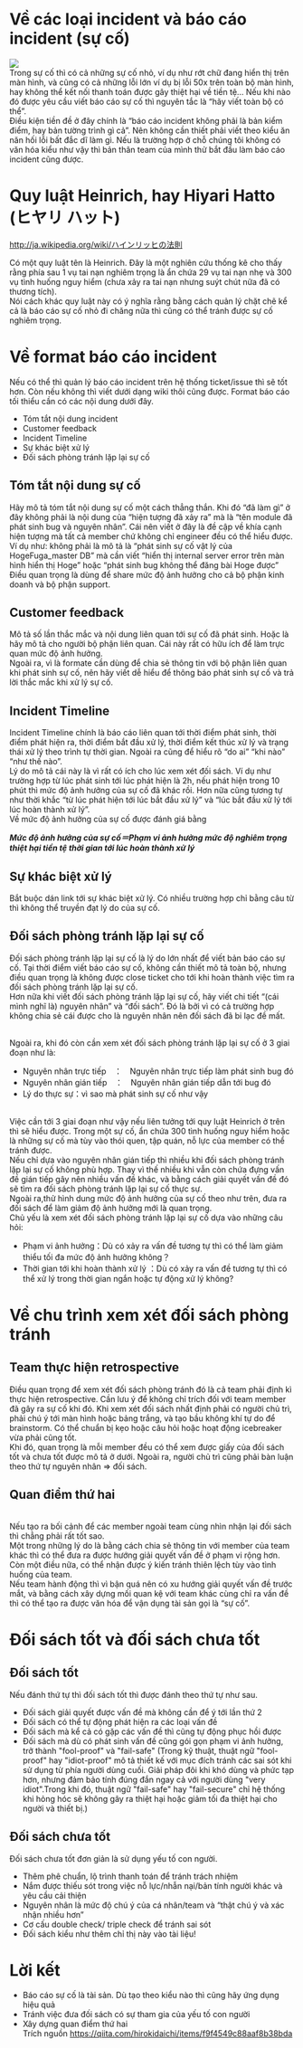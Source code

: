 # Về các loại incident và báo cáo incident (sự cố)
 ![](https://images.viblo.asia/844b5bc5-8a80-4f90-88f0-3a344e295f73.png)
<br>Trong sự cố thì có cả những sự cố nhỏ, ví dụ như rớt chữ đang hiển thị trên màn hình, và cũng có cả những lỗi lớn ví dụ bị lỗi 50x trên toàn bộ màn hình, hay không thể kết nối thanh toán được gây thiệt hại về tiền tệ… Nếu khi nào đó được yêu cầu viết báo cáo sự cố thì nguyên tắc là “hãy viết toàn bộ có thể”.<br>
Điều kiện tiền đề ở đây chính là “báo cáo incident không phải là bản kiểm điểm, hay bản tường trình gì cả”. Nên không cần thiết phải viết theo kiểu ăn năn hối lỗi bất đắc dĩ làm gì. Nếu là trường hợp ở chỗ chúng tôi không có văn hóa kiểu như vậy thì bản thân team của mình thử bắt đầu làm báo cáo incident cũng được.
 
# Quy luật Heinrich, hay Hiyari Hatto (ヒヤリ ハット)
http://ja.wikipedia.org/wiki/ハインリッヒの法則

Có một quy luật tên là Heinrich. Đây là một nghiên cứu thống kê cho thấy rằng phía sau 1 vụ tai nạn nghiêm trọng là ẩn chứa 29 vụ tai nạn nhẹ và 300 vụ tình huống nguy hiểm (chưa xảy ra tai nạn nhưng suýt chút nữa đã có thương tích).
<br>Nói cách khác quy luật này có ý nghĩa rằng bằng cách quản lý chặt chẽ kể cả là báo cáo sự cố nhỏ đi chăng nữa thì cũng có thể tránh được sự cố nghiêm trọng.<br>


# Về format báo cáo incident
Nếu có thể thì quản lý báo cáo incident trên hệ thống ticket/issue thì sẽ tốt hơn. Còn nếu không thì viết dưới dạng wiki thôi cũng được. Format báo cáo tối thiểu cần có các nội dung dưới đây.
* Tóm tắt nội dung incident
* Customer feedback
* Incident Timeline
* Sự khác biệt xử lý
* Đối sách phòng tránh lặp lại sự cố
## Tóm tắt nội dung sự cố
Hãy mô tả tóm tắt nội dung sự cố một cách thẳng thắn. Khi đó “đã làm gì” ở đây không phải là nội dung của “hiện tượng đã xảy ra” mà là “tên module đã phát sinh bug và nguyên nhân”. Cái nên viết ở đây là đề cập về khía cạnh hiện tượng mà tất cả member chứ không chỉ engineer đều có thể hiểu được.
<br>Ví dụ như: không phải là mô tả là “phát sinh sự cố vật lý của HogeFuga_master DB” mà cần viết “hiển thị internal server error trên màn hình hiển thị Hoge” hoặc “phát sinh bug không thể đăng bài Hoge được”
Điều quan trọng là dùng để share mức độ ảnh hưởng cho cả bộ phận kinh doanh và bộ phận support.<br>
 
## Customer feedback
Mô tả số lần thắc mắc và nội dung liên quan tới sự cố đã phát sinh. Hoặc là hãy mô tả cho người bộ phận liên quan. Cái này rất có hữu ích để làm trực quan mức độ ảnh hưởng. 
<br>Ngoài ra, vì là formate cần dùng để chia sẻ thông tin với bộ phận liên quan khi phát sinh sự cố, nên hãy viết dễ hiểu để thông báo phát sinh sự cố và trả lời thắc mắc khi xử lý sự cố.<br>
 
## Incident Timeline
Incident Timeline chính là báo cáo liên quan tới thời điểm phát sinh, thời điểm phát hiện ra, thời điểm bắt đầu xử lý, thời điểm kết thúc xử lý và trạng thái xử lý theo trình tự thời gian. Ngoài ra cũng để hiểu rõ “do ai” “khi nào” “như thế nào”.
<br>Lý do mô tả cái này là vì rất có ích cho lúc xem xét đối sách. Ví dụ như trường hợp từ lúc phát sinh tới lúc phát hiện là 2h, nếu phát hiện trong 10 phút thì mức độ ảnh hưởng của sự cố đã khác rồi. Hơn nữa cũng tương tự như thời khắc “từ lúc phát hiện tới lúc bắt đầu xử lý” và “lúc bắt đầu xử lý tới lúc hoàn thành xử lý”.<br>
Về mức độ ảnh hưởng của sự cố được đánh giá bằng

***Mức độ ảnh hưởng của sự cố＝Phạm vi ảnh hưởng  mức độ nghiêm trọng thiệt hại tiền tệ  thời gian tới lúc hoàn thành xử lý***
 
 
## Sự khác biệt xử lý
Bắt buộc dán link tới sự khác biệt xử lý. Có nhiều trường hợp chỉ bằng câu từ thì không thể truyền đạt lý do của sự cố.
## Đối sách phòng tránh lặp lại sự cố
Đối sách phòng tránh lặp lại sự cố là lý do lớn nhất để viết bản báo cáo sự cố. Tại thời điểm viết báo cáo sự cố, không cần thiết mô tả toàn bộ, nhưng điều quan trọng là không được close ticket cho tới khi hoàn thành việc tìm ra đối sách phòng tránh lặp lại sự cố. <br>Hơn nữa khi viết đối sách phòng tránh lặp lại sự cố, hãy viết chi tiết “(cái mình nghĩ là) nguyên nhân” và “đối sách”. Đó là bởi vì có cả trường hợp không chia sẻ cái được cho là nguyên nhân nên đối sách đã bi lạc đề mất.<br>
 
<br>Ngoài ra, khi đó còn cần xem xét đối sách phòng tránh lặp lại sự cố ở 3 giai đoạn như là:<br>
* Nguyên nhân trực tiếp　：　Nguyên nhân trực tiếp làm phát sinh bug đó
* Nguyên nhân gián tiếp　：　Nguyên nhân gián tiếp dẫn tới bug đó
* Lý do thực sự：vì sao mà phát sinh sự cố như vậy

<br>Việc cần tới 3 giai đoạn như vậy nếu liên tưởng tới quy luật Heinrich ở trên thì sẽ hiểu được. Trong một sự cố, ẩn chứa 300 tình huống nguy hiểm hoặc là những sự cố mà tùy vào thói quen, tập quán, nỗ lực của member có thể tránh được. <br>Nếu chỉ dựa vào nguyên nhân gián tiếp thì nhiều khi đối sách phòng tránh lặp lại sự cố không phù hợp.  Thay vì thế nhiều khi vẫn còn chứa đựng vấn đề gián tiếp gây nên nhiều vấn đề khác, và bằng cách giải quyết vấn đề đó sẽ tìm ra đối sách phòng tránh lặp lại sự cố thực sự.<br>
Ngoài ra,thử hình dung mức độ ảnh hưởng của sự cố theo như trên, đưa ra đối sách để làm giảm độ ảnh hưởng mới là quan trọng.
<br>Chủ yếu là xem xét đối sách phòng tránh lặp lại sự cố dựa vào những câu hỏi:<br>
* Phạm vi ảnh hưởng：Dù có xảy ra vấn đề tương tự thì có thể làm giảm thiểu tối đa mức độ ảnh hưởng không？
* Thời gian tới khi hoàn thành xử lý ：Dù có xảy ra vấn đề tương tự thì có thể xử lý trong thời gian ngắn hoặc tự động xử lý không?
# Về chu trình xem xét đối sách phòng tránh
## Team thực hiện retrospective
Điều quan trọng để xem xét đối sách phòng tránh đó là cả team phải định kì thực hiện retrospective. Cần lưu ý để không chỉ trích đối với team member đã gây ra sự cố khi đó. Khi xem xét đối sách nhất định phải có người chủ trì, phải chú ý tới màn hình hoặc bảng trắng, và tạo bầu không khí tự do để brainstorm. Có thể chuẩn bị kẹo hoặc câu hỏi hoặc hoạt động icebreaker vừa phải cũng tốt.
<br>Khi đó, quan trọng là mỗi member đều có thể xem được giấy của đối sách tốt và chưa tốt được mô tả ở dưới.
Ngoài ra, người chủ trì cũng phải bàn luận theo thứ tự nguyên nhân => đối sách.<br>
## Quan điểm thứ hai
<br>Nếu tạo ra bối cảnh để các member ngoài team cùng nhìn nhận lại đối sách thì chẳng phải rất tốt sao. 
<br>Một trong những lý do là bằng cách chia sẻ thông tin với member của team khác thì có thể đưa ra được hướng giải quyết vấn đề ở phạm vi rộng hơn. 
<br>Còn một điều nữa, có thể nhận được ý kiến tránh thiên lệch tùy vào tình huống của team. 
<br>Nếu team hành động thì vì bận quá nên có xu hướng giải quyết vấn đề trước mắt, và bằng cách xây dựng mối quan kệ với team khác cùng chỉ ra vấn đề thì có thể tạo ra được văn hóa để vận dụng tài sản gọi là “sự cố”.
# Đối sách tốt và đối sách chưa tốt
## Đối sách tốt
Nếu đánh thứ tự thì đối sách tốt thì được đánh theo thứ tự như sau.
* Đối sách giải quyết được vấn đề mà không cần để ý tới lần thứ 2
* Đối sách có thể tự động phát hiện ra các loại vấn đề
* Đối sách mà kể cả có gặp các vấn đề thì cũng tự động phục hồi được
* Đối sách mà dù có phát sinh vấn đề cũng gói gọn phạm vi ảnh hưởng, trở thành "fool-proof" và "fail-safe" (Trong kỹ thuật, thuật ngữ "fool-proof" hay "idiot-proof" mô tả thiết kế với mục đích tránh các sai sót khi sử dụng từ phía người dùng cuối. Giải pháp đôi khi khó dùng và phức tạp hơn, nhưng đảm bảo tính đúng đắn ngay cả với người dùng "very idiot".Trong khi đó, thuật ngữ "fail-safe" hay "fail-secure" chỉ hệ thống khi hỏng hóc sẽ không gây ra thiệt hại hoặc giảm tối đa thiệt hại cho người và thiết bị.)
## Đối sách chưa tốt
Đối sách chưa tốt đơn giản là sử dụng yếu tố con người. 
* Thêm phê chuẩn, lộ trình thanh toán để tránh trách nhiệm
* Nắm được thiếu sót trong việc nỗ lực/nhẫn nại/bản tính người khác và yêu cầu cải thiện
* Nguyên nhân là mức độ chú ý của cá nhân/team và “thật chú ý và xác nhận nhiều hơn”
* Cơ cấu double check/ triple check để tránh sai sót
* Đối sách kiểu như thêm chỉ thị này vào tài liệu!
# Lời kết
* Báo cáo sự cố là tài sản. Dù tạo theo kiểu nào thì cũng hãy ứng dụng hiệu quả
* Tránh việc đưa đối sách có sự tham gia của yếu tố con người
* Xây dựng quan điểm thứ hai
<br>Trích nguồn
https://qiita.com/hirokidaichi/items/f9f4549c88aaf8b38bda<br>